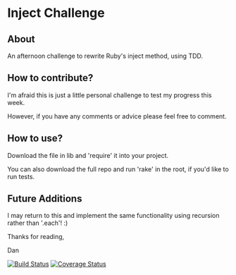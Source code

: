 Inject Challenge
================

About
-------

An afternoon challenge to rewrite Ruby's inject method, using TDD.

How to contribute?
-----

I'm afraid this is just a little personal challenge to test my progress this week.

However, if you have any comments or advice please feel free to comment.

How to use?
-----

Download the file in lib and 'require' it into your project.

You can also download the full repo and run 'rake' in the root, if you'd like to run tests.

Future Additions
-----

I may return to this and implement the same functionality using recursion rather than '.each'! :)

Thanks for reading,

Dan


[![Build Status](https://travis-ci.org/DanBlakeman/inject-challenge.svg)](https://travis-ci.org/DanBlakeman/inject-challenge)
[![Coverage Status](https://coveralls.io/repos/DanBlakeman/inject-challenge/badge.svg)](https://coveralls.io/r/DanBlakeman/inject-challenge)
